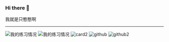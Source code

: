 ### Hi there 👋

<!--
**hhdxgd/hhdxgd** is a ✨ _special_ ✨ repository because its `README.md` (this file) appears on your GitHub profile.

Here are some ideas to get you started:

- 🔭 I’m currently working on ...
- 🌱 I’m currently learning ...
- 👯 I’m looking to collaborate on ...
- 🤔 I’m looking for help with ...
- 💬 Ask me about ...
- 📫 How to reach me: ...
- 😄 Pronouns: ...
- ⚡ Fun fact: ...
-->
我就是只憨憨啊

------------
![我的练习情况](https://luogu.wao3.cn/api/practice?id=438544&card_width=1000)
![我的练习情况](https://luogu.wao3.cn/api/guzhi?id=438544&scores=100,23,0,0,0&card_width=1000)
![card2](https://luogu-card.vercel.app/about?id=438544&card_width=600)
![github](https://github-readme-stats.vercel.app/api?username=hhdxgd&show_icons=true&theme=slateorange)
![github2](https://github-readme-stats.vercel.app/api/top-langs/?username=hhdxgd&layout=compact&theme=slateorange)
